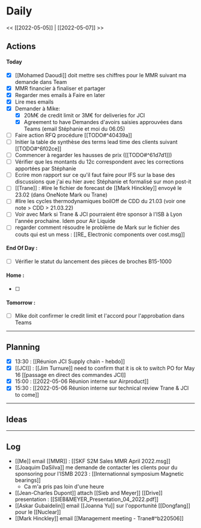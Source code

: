 # Daily
<< [[2022-05-05]] | [[2022-05-07]] >>

## Actions
#### Today
- [x] [[Mohamed Daoudi]] doit mettre ses chiffres pour le MMR suivant ma demande dans Team
- [x] MMR financier à finaliser et partager
- [x] Regarder mes emails à Faire en later
- [x] Lire mes emails
- [x] Demander à Mike:
	- [x] 20M€ de credit limit or 3M€ for deliveries for JCI
	- [x] Agreement to have Demandes d'avoirs saisies approuvées dans Teams (email Stéphanie et moi du 06.05)
- [ ] Faire action RFQ procédure [[TODO#^40439a]]
- [ ] Initier la table de synthèse des terms lead time des clients suivant [[TODO#^6f02ce]]
- [ ] Commencer à regarder les hausses de prix ([[TODO#^61d7d1]])
- [ ] Vérifier que les montants du 12c correspondent avec les corrections apportées par Stéphanie
- [ ] Ecrire mon rapport sur ce qu'il faut faire pour IFS sur la base des discussions que j'ai eu hier avec Stéphanie et formalisé sur mon post-it
- [ ] [[Trane]] : #lire le fichier de forecast de [[Mark Hinckley]] envoyé le 23.02 (dans OneNote Mark ou Trane)
- [ ] #lire les cycles thermodynamiques boilOff de CDD du 21.03 (voir one note > CDD > 21.03.22)
- [ ] Voir avec Mark si Trane & JCI pourraient être sponsor à l'ISB à Lyon l'année prochaine. Idem pour Air Liquide
- [ ] regarder comment résoudre le problème de Mark sur le fichier des couts qui est un mess : [[RE_ Electronic components over cost.msg]]

#### End Of Day :
- [ ] Vérifier le statut du lancement des pièces de broches B15-1000

#### Home :
- [ ] 

#### Tomorrow :
- [ ] Mike doit confirmer le credit limit et l'accord pour l'approbation dans Teams
---
## Planning
- [x] 13:30 : [[Réunion JCI Supply chain - hebdo]]
 - [x] [[JCI]] : [[Jim Turnure]] need to confirm that it is ok to switch PO for May 16
	[[passage en direct des commandes JCI]]
- [x] 15:00 : [[2022-05-06 Réunion interne sur Airproduct]]
- [x] 15:30 : [[2022-05-06 Réunion interne sur technical review Trane & JCI to come]]

---
## Ideas

---
## Log
- [[Me]] email [[MMR]] : [[SKF S2M Sales MMR April 2022.msg]]
- [[Joaquim DaSilva]] me demande de contacter les clients pour du sponsoring pour l'ISMB 2023 : [[Internationnal symposium Magnetic bearings]]
	- Ca m'a pris pas loin d'une heure
- [[Jean-Charles Dupont]] attach [[Sieb and Meyer]] [[Drive]] presentation : [[SIEB&MEYER_Presentation_04_2022.pdf]]
- [[Askar Gubaidelin]] email [[Joanna Yu]] sur l'opportunité [[Dongfang]] pour le [[Nuclear]]
- [[Mark Hinckley]] email [[Management meeting - Trane#^b220506]]

